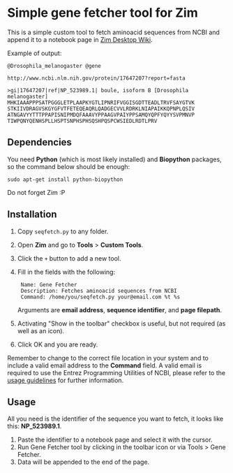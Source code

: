 Simple gene fetcher tool for Zim
================================

This is a simple custom tool to fetch aminoacid sequences from NCBI and append 
it to a notebook page in [Zim Desktop Wiki](http://zim-wiki.org/).

Example of output:

    @Drosophila_melanogaster @gene 
    
    http://www.ncbi.nlm.nih.gov/protein/17647207?report=fasta
    
    >gi|17647207|ref|NP_523989.1| boule, isoform B [Drosophila melanogaster]
    MHKIAAAPPPSATPGGGLETPLAAPKYGTLIPNRIFVGGISGDTTEADLTRVFSAYGTVK
    STKIIVDRAGVSKGYGFVTFETEQEAQRLQADGECVVLRDRKLNIAPAIKKQPNPLQSIV
    ATNGAVYYTTTPPAPISNIPMDQFAAAVYPPAAGVPAIYPPSAMQYQPFYQYYSVPMNVP
    TIWPQNYQENHSPLLHSPTSNPHSPHSQSHPQSPCWSIEDLRDTLPRV

Dependencies
------------

You need **Python** (which is most likely installed) and **Biopython** packages, so the command below should be enough:

    sudo apt-get install python-biopython

Do not forget Zim :P

Installation
------------

1. Copy `seqfetch.py` to any folder.
2. Open **Zim** and go to **Tools** > **Custom Tools**.
3. Click the `+` button to add a new tool.
4. Fill in the fields with the following:

        Name: Gene Fetcher
        Description: Fetches aminoacid sequences from NCBI
        Command: /home/you/seqfetch.py your@email.com %t %s

    Arguments are **email address**, **sequence identifier**, and **page filepath**.

5. Activating "Show in the toolbar" checkbox is useful, but not required (as 
   well as an icon).
6. Click OK and you are ready.

Remember to change to the correct file location in your system and to include 
a valid email address to the **Command** field. A valid email is required to 
use the Entrez Programming Utilities of NCBI, please refer to the [usage 
guidelines](http://www.ncbi.nlm.nih.gov/books/NBK25497/#chapter2.Usage_Guidelines_and_Requiremen) for further information.

Usage
-----

All you need is the identifier of the sequence you want to fetch, it looks like this: **NP_523989.1**.

1. Paste the identifier to a notebook page and select it with the cursor.
2. Run Gene Fetcher tool by clicking in the toolbar icon or via Tools > Gene 
   Fetcher.
3. Data will be appended to the end of the page.
